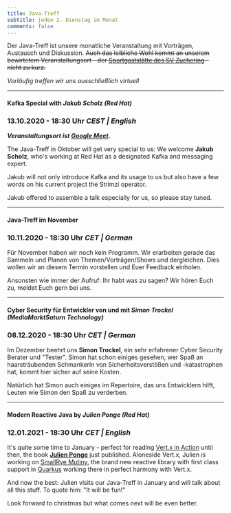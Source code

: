 ```yaml
---
title: Java-Treff
subtitle: jeden 2. Dienstag im Monat
comments: false
---
```


Der Java-Treff ist unsere monatliche Veranstaltung mit Vorträgen, Austausch und Diskussion.
~~Auch das leibliche Wohl kommt an unserem bewirtetem Veranstaltungsort - der [Sportgaststätte des SV Zuchering](https://goo.gl/maps/WdFPbCwjdqWQr5eUA) - nicht zu kurz.~~

_Vorläufig treffen wir uns ausschließlich virtuell_

---

#### Kafka Special with *Jakub Scholz (Red Hat)*
### 13.10.2020 - 18:30 Uhr *CEST | English*

***Veranstaltungsort ist [Google Meet](https://meet.google.com/get-jzpw-qxm).***

The Java-Treff in Oktober will get very special to us:
We welcome **Jakub Scholz**, who's working at Red Hat as a designated Kafka and messaging expert.

Jakub will not only introduce Kafka and its usage to us but also have a few words on his current project the Strimzi operator.

Jakub offered to assemble a talk especially for us, so please stay tuned.

---

#### Java-Treff im November
### 10.11.2020 - 18:30 Uhr *CET | German*

Für November haben wir noch kein Programm. Wir erarbeiten gerade das Sammeln und Planen von Themen/Vorträgen/Shows und dergleichen.
Dies wollen wir an diesem Termin vorstellen und Euer Feedback einholen.

Ansonsten wie immer der Aufruf: Ihr habt was zu sagen? Wir hören Euch zu, meldet Euch gern bei uns.

---

#### Cyber Security für Entwickler von und mit *Simon Trockel (MediaMarktSaturn Technology)*
### 08.12.2020 - 18:30 Uhr *CET | German*

Im Dezember beehrt uns **Simon Trockel**, ein sehr erfahrener Cyber Security Berater und "Tester".
Simon hat schon einiges gesehen, wer Spaß an haarsträubenden Schmankerln von Sicherheitsverstößen und -katastrophen hat, kommt hier sicher auf seine Kosten.

Natürlich hat Simon auch einiges im Repertoire, das uns Entwicklern hilft, Leuten wie Simon den Spaß zu verderben.

---

#### Modern Reactive Java by *Julien Ponge (Red Hat)*
### 12.01.2021 - 18:30 Uhr *CET | English*

It's quite some time to January - perfect for reading [Vert.x in Action](https://www.manning.com/books/vertx-in-action) until then, the book **[Julien Ponge](https://julien.ponge.org)** just published.
Aloneside Vert.x, Julien is working on [SmallRye Mutiny](https://smallrye.io/smallrye-mutiny/), the brand new reactive library with first class support in [Quarkus](https://quarkus.io/guides/getting-started-reactive) working there in perfect harmony with Vert.x.

And now the best: Julien visits our Java-Treff in January and will talk about all this stuff. To quote him: "It will be fun!"

Look forward to christmas but what comes next will be even better.
